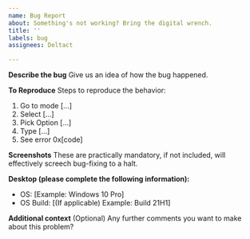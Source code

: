 ```yaml
---
name: Bug Report
about: Something's not working? Bring the digital wrench.
title: ''
labels: bug
assignees: Deltact

---
```


**Describe the bug**
Give us an idea of how the bug happened.

**To Reproduce**
Steps to reproduce the behavior:
1. Go to mode [...]
2. Select [...]
3. Pick Option [...]
4. Type [...]
5. See error 0x[code]

**Screenshots**
These are practically mandatory, if not included, will effectively screech bug-fixing to a halt.

**Desktop (please complete the following information):**
 - OS: [Example: Windows 10 Pro]
 - OS Build: [(If applicable) Example: Build 21H1]

**Additional context**
(Optional) Any further comments you want to make about this problem?
